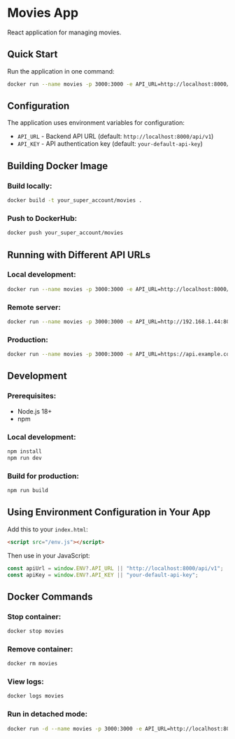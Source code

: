 # Movies App

React application for managing movies.

## Quick Start

Run the application in one command:

```bash
docker run --name movies -p 3000:3000 -e API_URL=http://localhost:8000/api/v1 -e API_KEY=your-api-key your_super_account/movies
```

## Configuration

The application uses environment variables for configuration:

- `API_URL` - Backend API URL (default: `http://localhost:8000/api/v1`)
- `API_KEY` - API authentication key (default: `your-default-api-key`)

## Building Docker Image

### Build locally:

```bash
docker build -t your_super_account/movies .
```

### Push to DockerHub:

```bash
docker push your_super_account/movies
```

## Running with Different API URLs

### Local development:

```bash
docker run --name movies -p 3000:3000 -e API_URL=http://localhost:8000/api/v1 -e API_KEY=dev-key your_super_account/movies
```

### Remote server:

```bash
docker run --name movies -p 3000:3000 -e API_URL=http://192.168.1.44:8000/api/v1 -e API_KEY=prod-key your_super_account/movies
```

### Production:

```bash
docker run --name movies -p 3000:3000 -e API_URL=https://api.example.com/v1 -e API_KEY=prod-api-key your_super_account/movies
```

## Development

### Prerequisites:

- Node.js 18+
- npm

### Local development:

```bash
npm install
npm run dev
```

### Build for production:

```bash
npm run build
```

## Using Environment Configuration in Your App

Add this to your `index.html`:

```html
<script src="/env.js"></script>
```

Then use in your JavaScript:

```javascript
const apiUrl = window.ENV?.API_URL || "http://localhost:8000/api/v1";
const apiKey = window.ENV?.API_KEY || "your-default-api-key";
```

## Docker Commands

### Stop container:

```bash
docker stop movies
```

### Remove container:

```bash
docker rm movies
```

### View logs:

```bash
docker logs movies
```

### Run in detached mode:

```bash
docker run -d --name movies -p 3000:3000 -e API_URL=http://localhost:8000/api/v1 -e API_KEY=your-api-key your_super_account/movies
```
